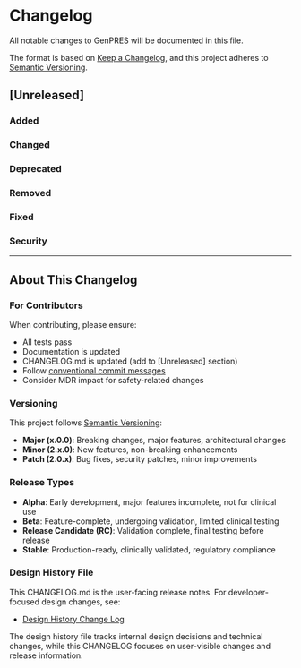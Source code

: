 # Changelog

All notable changes to GenPRES will be documented in this file.

The format is based on [Keep a Changelog](https://keepachangelog.com/en/1.0.0/),
and this project adheres to [Semantic Versioning](https://semver.org/spec/v2.0.0.html).

## [Unreleased]

### Added

### Changed

### Deprecated

### Removed

### Fixed

### Security

---

## About This Changelog

### For Contributors

When contributing, please ensure:

- All tests pass
- Documentation is updated
- CHANGELOG.md is updated (add to [Unreleased] section)
- Follow [conventional commit messages](.github/instructions/commit-message.instructions.md)
- Consider MDR impact for safety-related changes

### Versioning

This project follows [Semantic Versioning](https://semver.org/spec/v2.0.0.html):

- **Major (x.0.0)**: Breaking changes, major features, architectural changes
- **Minor (2.x.0)**: New features, non-breaking enhancements
- **Patch (2.0.x)**: Bug fixes, security patches, minor improvements

### Release Types

- **Alpha**: Early development, major features incomplete, not for clinical use
- **Beta**: Feature-complete, undergoing validation, limited clinical testing
- **Release Candidate (RC)**: Validation complete, final testing before release
- **Stable**: Production-ready, clinically validated, regulatory compliance

### Design History File

This CHANGELOG.md is the user-facing release notes. For developer-focused design changes, see:

- [Design History Change Log](docs/mdr/design-history/change-log.md)

The design history file tracks internal design decisions and technical changes, while this CHANGELOG focuses on user-visible changes and release information.

